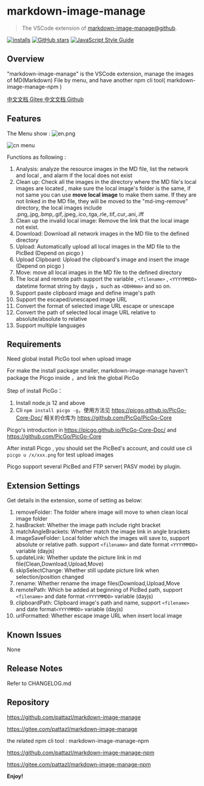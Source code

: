# markdown-image-manage

> The VSCode extension of  [markdown-image-manage@github](https://github.com/pattazl/markdown-image-manage/).

[![installs](https://img.shields.io/vscode-marketplace/d/AustinYoung.markdown-image-manage.svg?style=flat-square)](https://marketplace.visualstudio.com/items?itemName=AustinYoung.markdown-image-manage)
[![GitHub stars](https://img.shields.io/github/stars/pattazl/markdown-image-manage.svg?style=flat-square&label=github%20stars)](https://github.com/pattazl/markdown-image-manage)
[![JavaScript Style Guide](https://img.shields.io/badge/code_style-standard-brightgreen.svg?style=flat-square)](https://standardjs.com)

## Overview

 "markdown-image-manage"  is the VSCode extension, manage the images of MD(Markdown) File by menu, and have another npm cli tool( markdown-image-manage-npm )

 [中文文档 Gitee ](https://gitee.com/pattazl/markdown-image-manage)  [中文文档 Github](https://github.com/pattazl/markdown-image-manage/blob/main/README_ZH.md)

## Features

The Menu show :
![en.png](https://s2.loli.net/2022/10/19/jqBMm62zShfPHex.png)

![cn menu](https://s2.loli.net/2022/10/19/YoX2rpUWaHgezPi.png)


Functions as following :

1. Analysis: analyze the resource images in the MD file, list the network and local , and alarm if the local does not exist
2. Clean up: Check all the images in the directory where the MD file's local images are located , make sure the local image's folder is the same, if not same you can use **move local image** to make them same. If they are not linked in the MD file, they will be moved to the "md-img-remove" directory, the local images include .png,.jpg,.bmp,.gif,.jpeg,.ico,.tga,.rle,.tif,.cur,.ani,.iff
3. Clean up the invalid local image:  Remove the link that the local image not exist.
4. Download: Download all network images in the MD file to the defined directory
5. Upload: Automatically upload all local images in the MD file to the PicBed (Depend on picgo )
6. Upload Clipboard: Upload the clipboard's image and insert the image  (Depend on picgo )
7. Move: move all local images in the MD file to the defined directory
8. The local and remote path support the variable ,  `<filename>` , `<YYYYMMDD>`  datetime format string by dayjs ，such as `<DDHHmm>` and so on.
9. Support paste clipboard image and define image's path
10. Support the escaped/unescaped image URL
11. Convert the format of selected image URL escape or unescape
12. Convert the path of selected local image URL relative to absolute/absolute to relative
13. Support multiple languages

## Requirements

Need global install PicGo tool when upload image

For make the install package smaller, markdown-image-manage haven't package the Picgo inside ，and link the global PicGo

Step of install PicGo：

1. Install node.js 12 and above
2. Cli  `npm install picgo -g`，使用方法见  https://picgo.github.io/PicGo-Core-Doc/ 相关的仓库为 https://github.com/PicGo/PicGo-Core

Picgo's introduction in  https://picgo.github.io/PicGo-Core-Doc/  and  https://github.com/PicGo/PicGo-Core

After install Picgo , you should set the PicBed's account, and could use cli `picgo u /x/xxx.png` for test upload images

Picgo support several PicBed and  FTP server( PASV mode) by plugin.

## Extension Settings

Get details in the extension, some of setting as below:

1. removeFolder: The folder where image will move to when clean local image folder
2. hasBracket: Whether the image path include right bracket
3. matchAngleBrackets: Whether match the image link in angle brackets
4. imageSaveFolder: Local folder which the images will save to, support absolute or relative path. support `<filename>` and date format `<YYYYMMDD>` variable (dayjs)
5. updateLink: Whether update the picture link in md file(Clean,Download,Upload,Move)
6. skipSelectChange: Whether still update picture link when selection/position changed
7. rename: Whether rename the image files(Download,Upload,Move
8. remotePath: Which be added at beginning of PicBed path, support `<filename>` and date format `<YYYYMMDD>` variable (dayjs)
9. clipboardPath: Clipboard image's path and name, support `<filename>` and date format`<YYYYMMDD>` variable (dayjs)
10. urlFormatted: Whether escape image URL when insert local image

## Known Issues

None

## Release Notes

Refer to CHANGELOG.md

## Repository

https://github.com/pattazl/markdown-image-manage

https://gitee.com/pattazl/markdown-image-manage

the related npm cli tool : markdown-image-manage-npm

https://github.com/pattazl/markdown-image-manage-npm

https://gitee.com/pattazl/markdown-image-manage-npm

**Enjoy!**
